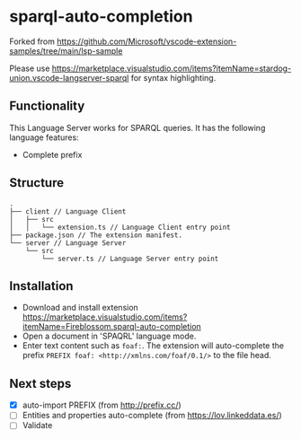 # sparql-auto-completion

Forked from https://github.com/Microsoft/vscode-extension-samples/tree/main/lsp-sample

Please use https://marketplace.visualstudio.com/items?itemName=stardog-union.vscode-langserver-sparql for syntax highlighting.

## Functionality

This Language Server works for SPARQL queries. It has the following language features:

- Complete prefix

## Structure

```
.
├── client // Language Client
│   ├── src
│   │   └── extension.ts // Language Client entry point
├── package.json // The extension manifest.
└── server // Language Server
    └── src
        └── server.ts // Language Server entry point
```

## Installation

- Download and install extension https://marketplace.visualstudio.com/items?itemName=Fireblossom.sparql-auto-completion
- Open a document in 'SPAQRL' language mode.
- Enter text content such as `foaf:`. The extension will auto-complete the prefix `PREFIX foaf: <http://xmlns.com/foaf/0.1/>` to the file head.

## Next steps

- [x] auto-import PREFIX (from http://prefix.cc/)
- [ ] Entities and properties auto-complete (from https://lov.linkeddata.es/)
- [ ] Validate